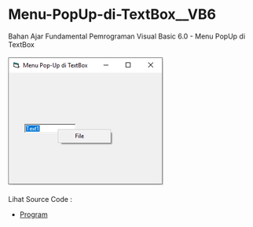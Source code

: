 # Menu-PopUp-di-TextBox__VB6
Bahan Ajar Fundamental Pemrograman Visual Basic 6.0 - Menu PopUp di TextBox<br><br>
<img src="https://github.com/RizkyKhapidsyah/Menu-PopUp-di-TextBox__VB6/blob/main/result/001.png"><br><br>
Lihat Source Code : <br>
- <a href="https://github.com/RizkyKhapidsyah/Menu-PopUp-di-TextBox__VB6/blob/main/Form1.frm">Program</a>
